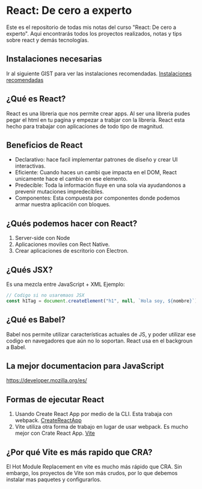 # React: De cero a experto

Este es el repositorio de todas mis notas del curso "React: De cero a experto". Aqui encontrarás todos los proyectos realizados, notas y tips sobre react y demás tecnologías.

## Instalaciones necesarias

Ir al siguiente GIST para ver las instalaciones recomendadas.
[Instalaciones recomendadas](https://gist.github.com/Klerith/4a4abfd88a88b2d1f16efd95 "Instalaciones recomendadas")

## ¿Qué es React?

React es una libreria que nos permite crear apps. Al ser una libreria pudes pegar el html en tu pagina y empezar a trabjar con la librería.
React esta hecho para trabajar con aplicaciones de todo tipo de magnitud.

## Beneficios de React

- Declarativo: hace facil implementar patrones de diseño y crear UI interactivas.
- Eficiente: Cuando haces un cambi que impacta en el DOM, React unicamente hace el cambio en ese elemento.
- Predecible: Toda la información fluye en una sola via ayudandonos a prevenir mutaciones impredecibles.
- Componentes: Esta compuesta por componentes donde podemos armar nuestra aplicación con bloques.

## ¿Qués podemos hacer con React?

1. Server-side con Node
2. Aplicaciones moviles con Rect Native.
3. Crear aplicaciones de escritorio con Electron.

## ¿Qués JSX?

Es una mezcla entre JavaScript + XML
Ejemplo:

```javascript
// Codigo si no usaremaos JSX
const h1Tag = document.createElement("h1", null, `Hola soy, ${nombre}`);
```

## ¿Qué es Babel?

Babel nos permite utilizar características actuales de JS, y poder utilizar ese codigo en navegadores que aún no lo soportan.
React usa en el backgroun a Babel.

## La mejor documentacion para JavaScript

https://developer.mozilla.org/es/

## Formas de ejecutar React

1. Usando Create React App por medio de la CLI. Esta trabaja con webpack. [CreateReactApp](https://create-react-app.dev/ "Create React app")
2. Vite utiliza otra forma de trabajo en lugar de usar webpack. Es mucho mejor con Crate React App. [Vite](https://vitejs.dev/ "Vite")

## ¿Por qué Vite es más rapido que CRA?

El Hot Module Replacement en vite es mucho más rápido que CRA. Sin embargo, los proyectos de Vite son más crudos, por lo que debemos instalar mas paquetes y configurarlos.
